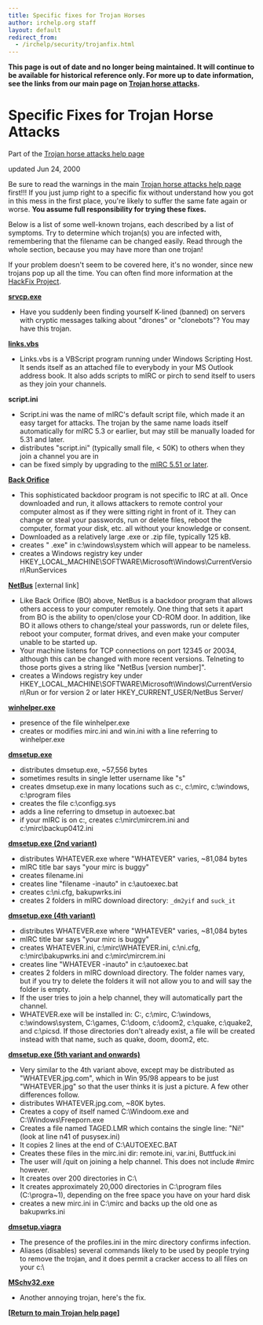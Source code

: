 ```yaml
---
title: Specific fixes for Trojan Horses
author: irchelp.org staff
layout: default
redirect_from:
  - /irchelp/security/trojanfix.html
---
```


**This page is out of date and no longer being maintained. It will continue to be available for historical reference only. For more up to date information, see the links from our main page on [Trojan horse attacks](trojan.html).**

# Specific Fixes for Trojan Horse Attacks

Part of the [Trojan horse attacks help
page](trojan.html)

updated Jun 24, 2000

Be sure to read the warnings in the main 
[Trojan horse attacks help page](trojan.html) first!!! If you
just jump right to a specific fix without understand how you got in this mess
in the first place, you're likely to suffer the same fate again or worse.
**You assume full responsibility for trying these fixes.**

Below is a list of some well-known trojans, each described by a list of
symptoms. Try to determine which trojan(s) you are infected with, remembering
that the filename can be changed easily. Read through the whole section,
because you may have more than one trojan!

If your problem doesn't seem to be covered here, it's no wonder, since new
trojans pop up all the time. You can often find more information at the
[HackFix Project](http://www.hackfix.org/).

**[srvcp.exe](srvcp.html)**

  * Have you suddenly been finding yourself K-lined (banned) on servers with cryptic messages talking about "drones" or "clonebots"? You may have this trojan.

**[links.vbs](linksvbs.html)**

  * Links.vbs is a VBScript program running under Windows Scripting Host. It sends itself as an attached file to everybody in your MS Outlook address book. It also adds scripts to mIRC or pirch to send itself to users as they join your channels.

**script.ini**

  * Script.ini was the name of mIRC's default script file, which made it an easy target for attacks. The trojan by the same name loads itself automatically for mIRC 5.3 or earlier, but may still be manually loaded for 5.31 and later.
  * distributes "script.ini" (typically small file, < 50K) to others when they join a channel you are in
  * can be fixed simply by upgrading to the [mIRC 5.51 or later](/irchelp/mirc/).

**[Back Orifice](bo.html)**

  * This sophisticated backdoor program is not specific to IRC at all. Once downloaded and run, it allows attackers to remote control your computer almost as if they were sitting right in front of it. They can change or steal your passwords, run or delete files, reboot the computer, format your disk, etc. all without your knowledge or consent.
  * Downloaded as a relatively large .exe or .zip file, typically 125 kB.
  * creates " .exe" in c:\windows\system which will appear to be nameless.
  * creates a Windows registry key under HKEY_LOCAL_MACHINE\SOFTWARE\Microsoft\Windows\CurrentVersion\RunServices

**[NetBus](http://www.hackfix.org/netbusfix/index.shtml)** [external link]

  * Like Back Orifice (BO) above, NetBus is a backdoor program that allows others access to your computer remotely. One thing that sets it apart from BO is the ability to open/close your CD-ROM door. In addition, like BO it allows others to change/steal your passwords, run or delete files, reboot your computer, format drives, and even make your computer unable to be started up.
  * Your machine listens for TCP connections on port 12345 or 20034, although this can be changed with more recent versions. Telneting to those ports gives a string like "NetBus [version number]".
  * creates a Windows registry key under HKEY_LOCAL_MACHINE\SOFTWARE\Microsoft\Windows\CurrentVersion\Run or for version 2 or later HKEY_CURRENT_USER/NetBus Server/

**[winhelper.exe](winhelper.txt)**

  * presence of the file winhelper.exe
  * creates or modifies mirc.ini and win.ini with a line referring to winhelper.exe

**[dmsetup.exe](dmsetup.txt)**

  * distributes dmsetup.exe, ~57,556 bytes
  * sometimes results in single letter username like "s"
  * creates dmsetup.exe in many locations such as c:\, c:\mirc, c:\windows, c:\program files
  * creates the file c:\configg.sys
  * adds a line referring to dmsetup in autoexec.bat
  * if your mIRC is on c:, creates c:\mirc\mircrem.ini and c:\mirc\backup0412.ini

**[dmsetup.exe (2nd variant)](dmsetup2.txt)**

  * distributes WHATEVER.exe where "WHATEVER" varies, ~81,084 bytes
  * mIRC title bar says "your mirc is buggy"
  * creates filename.ini
  * creates line "filename -inauto" in c:\autoexec.bat
  * creates c:\ni.cfg, bakupwrks.ini
  * creates 2 folders in mIRC download directory: `_dm2yif` and `suck_it`

**[dmsetup.exe (4th variant)](fix4.html)**

  * distributes WHATEVER.exe where "WHATEVER" varies, ~81,084 bytes
  * mIRC title bar says "your mirc is buggy"
  * creates WHATEVER.ini, c:\mirc\WHATEVER.ini, c:\ni.cfg, c:\mirc\bakupwrks.ini and c:\mirc\mircrem.ini
  * creates line "WHATEVER -inauto" in c:\autoexec.bat
  * creates 2 folders in mIRC download directory. The folder names vary, but if you try to delete the folders it will not allow you to and will say the folder is empty.
  * If the user tries to join a help channel, they will automatically part the channel.
  * WHATEVER.exe will be installed in: C:\, c:\mirc, C:\windows, c:\windows\system, C:\games, C:\doom, c:\doom2, c:\quake, c:\quake2, and c:\picsd. If those directories don't already exist, a file will be created instead with that name, such as quake, doom, doom2, etc.

**[dmsetup.exe (5th variant and onwards)](fix5.html)**

  * Very similar to the 4th variant above, except may be distributed as "WHATEVER.jpg.com", which in Win 95/98 appears to be just "WHATEVER.jpg" so that the user thinks it is just a picture. A few other differences follow.
  * distributes WHATEVER.jpg.com, ~80K bytes.
  * Creates a copy of itself named C:\Windoom.exe and C:\Windows\Freeporn.exe
  * Creates a file named TAGED.LMR which contains the single line: "Ni!" (look at line n41 of pusysex.ini)
  * It copies 2 lines at the end of C:\AUTOEXEC.BAT
  * Creates these files in the mirc.ini dir: remote.ini, var.ini, Buttfuck.ini
  * The user will /quit on joining a help channel. This does not include #mirc however.
  * It creates over 200 directories in C:\
  * It creates approximately 20,000 directories in C:\program files (C:\progra~1), depending on the free space you have on your hard disk
  * creates a new mirc.ini in C:\mirc and backs up the old one as bakupwrks.ini

**[dmsetup.viagra](dmsetup-v.txt)**

  * The presence of the profiles.ini in the mirc directory confirms infection.
  * Aliases (disables) several commands likely to be used by people trying to remove the trojan, and it does permit a cracker access to all files on your c:\

**[MSchv32.exe](mschv32.txt)**

  * Another annoying trojan, here's the fix.

**[[Return to main Trojan help page](trojan.html)]**
